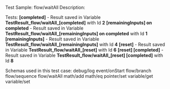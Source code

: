 Test Sample: flow/waitAll
Description: 

Tests:
	**[completed]** - Result saved in Variable **TestResult_flow/waitAll_[completed]** with Id **2**
	**[remainingInputs] on completed** - Result saved in Variable **TestResult_flow/waitAll_[remainingInputs] on completed** with Id **1**
	**[remainingInputs]** - Result saved in Variable **TestResult_flow/waitAll_[remainingInputs]** with Id **4**
	**[reset]** - Result saved in Variable **TestResult_flow/waitAll_[reset]** with Id **6**
	**[reset] [completed]** - Result saved in Variable **TestResult_flow/waitAll_[reset] [completed]** with Id **8**

Schemas used in this test case:
	debug/log
	event/onStart
	flow/branch
	flow/sequence
	flow/waitAll
	math/add
	math/eq
	pointer/set
	variable/get
	variable/set
